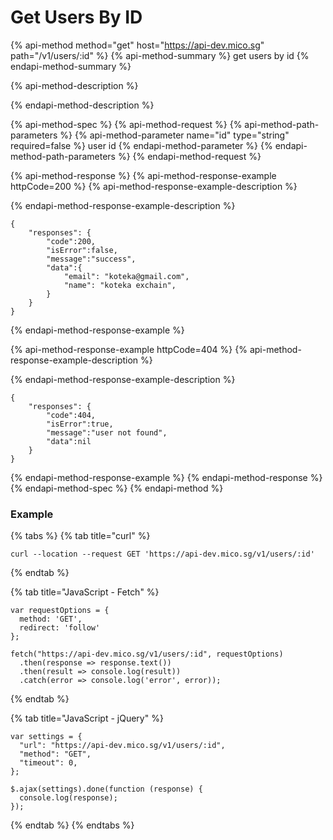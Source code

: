 # Get Users By ID

{% api-method method="get" host="https://api-dev.mico.sg" path="/v1/users/:id" %}
{% api-method-summary %}
get users by id
{% endapi-method-summary %}

{% api-method-description %}

{% endapi-method-description %}

{% api-method-spec %}
{% api-method-request %}
{% api-method-path-parameters %}
{% api-method-parameter name="id" type="string" required=false %}
user id
{% endapi-method-parameter %}
{% endapi-method-path-parameters %}
{% endapi-method-request %}

{% api-method-response %}
{% api-method-response-example httpCode=200 %}
{% api-method-response-example-description %}

{% endapi-method-response-example-description %}

```
{
    "responses": {
        "code":200,
        "isError":false,
        "message":"success",
        "data":{
            "email": "koteka@gmail.com",
            "name": "koteka exchain",
        }
    }
}
```
{% endapi-method-response-example %}

{% api-method-response-example httpCode=404 %}
{% api-method-response-example-description %}

{% endapi-method-response-example-description %}

```
{
    "responses": {
        "code":404,
        "isError":true,
        "message":"user not found",
        "data":nil
    }
}
```
{% endapi-method-response-example %}
{% endapi-method-response %}
{% endapi-method-spec %}
{% endapi-method %}

### Example

{% tabs %}
{% tab title="curl" %}
```text
curl --location --request GET 'https://api-dev.mico.sg/v1/users/:id'
```
{% endtab %}

{% tab title="JavaScript - Fetch" %}
```text
var requestOptions = {
  method: 'GET',
  redirect: 'follow'
};

fetch("https://api-dev.mico.sg/v1/users/:id", requestOptions)
  .then(response => response.text())
  .then(result => console.log(result))
  .catch(error => console.log('error', error));
```
{% endtab %}

{% tab title="JavaScript - jQuery" %}
```text
var settings = {
  "url": "https://api-dev.mico.sg/v1/users/:id",
  "method": "GET",
  "timeout": 0,
};

$.ajax(settings).done(function (response) {
  console.log(response);
});
```
{% endtab %}
{% endtabs %}

